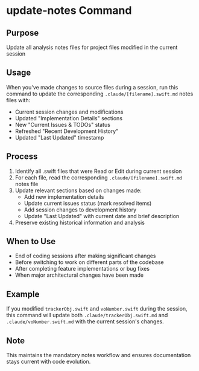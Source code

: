 # update-notes Command

## Purpose
Update all analysis notes files for project files modified in the current session

## Usage
When you've made changes to source files during a session, run this command to update the corresponding `.claude/[filename].swift.md` notes files with:

- Current session changes and modifications
- Updated "Implementation Details" sections
- New "Current Issues & TODOs" status
- Refreshed "Recent Development History"
- Updated "Last Updated" timestamp

## Process
1. Identify all .swift files that were Read or Edit during current session
2. For each file, read the corresponding `.claude/[filename].swift.md` notes file
3. Update relevant sections based on changes made:
   - Add new implementation details
   - Update current issues status (mark resolved items)
   - Add session changes to development history
   - Update "Last Updated" with current date and brief description
4. Preserve existing historical information and analysis

## When to Use
- End of coding sessions after making significant changes
- Before switching to work on different parts of the codebase
- After completing feature implementations or bug fixes
- When major architectural changes have been made

## Example
If you modified `trackerObj.swift` and `voNumber.swift` during the session, this command will update both `.claude/trackerObj.swift.md` and `.claude/voNumber.swift.md` with the current session's changes.

## Note
This maintains the mandatory notes workflow and ensures documentation stays current with code evolution.
